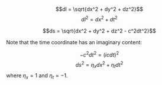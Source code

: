 $$dl = \sqrt{dx^2 + dy^2 + dz^2}$$
$$dl^2 = dx^2 + dt^2$$

$$ds = \sqrt{dx^2 + dy^2 + dz^2 - c^2dt^2}$$

Note that the time coordinate has an imaginary content:

$$-c^2dt^2 = \left(icdt\right)^2$$
$$ds^2 = \eta_x dx^2 + \eta_t dt^2$$
where $\eta_x = 1$ and $\eta_t = -1$.
